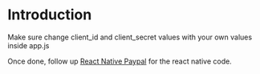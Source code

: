 # Introduction

Make sure change client_id and client_secret values with your own values inside app.js

Once done, follow up [React Native Paypal](https://github.com/morfsys/react-native-paypal) for the react native code.
